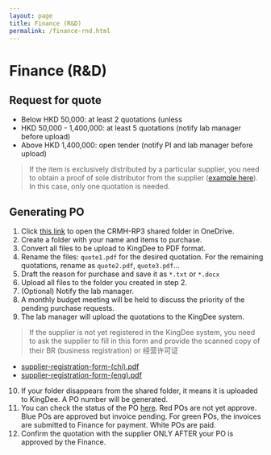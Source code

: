 ```yaml
---
layout: page
title: Finance (R&D)
permalink: /finance-rnd.html
---
```


# Finance (R&D)

## Request for quote

- Below HKD 50,000: at least 2 quotations (unless
- HKD 50,000 - 1,400,000: at least 5 quotations (notify lab manager before upload)
- Above HKD 1,400,000: open tender (notify PI and lab manager before upload)

> If the item is exclusively distributed by a particular supplier, you need to obtain a proof of sole distributor from the supplier ([example here](/files/proof-of-solo-distributor.pdf)). In this case, only one quotation is needed.

## Generating PO

1. Click [this link](https://cashkisi-my.sharepoint.com/:f:/g/personal/martin_fung_crmh-cas_org_hk/Ejln8dnGqwdFrYVwdLnNunsBRudISDB9TlKk-a_iZp4Qjw) to open the CRMH-RP3 shared folder in OneDrive. 
2. Create a folder with your name and items to purchase.
3. Convert all files to be upload to KingDee to PDF format.
4. Rename the files: `quote1.pdf` for the desired quotation. For the remaining quotations, rename as `quote2.pdf`, `quote3.pdf`...
5. Draft the reason for purchase and save it as `*.txt` or `*.docx`
6. Upload all files to the folder you created in step 2.
7. (Optional) Notify the lab manager.
8. A monthly budget meeting will be held to discuss the priority of the pending purchase requests. 
9. The lab manager will upload the quotations to the KingDee system.

> If the supplier is not yet registered in the KingDee system, you need to ask the supplier to fill in this form and provide the scanned copy of their BR (business registration) or 经营许可证

- [supplier-registration-form-(chi).pdf](/files/supplier-registration-form-(chi).pdf)
- [supplier-registration-form-(eng).pdf](/files/supplier-registration-form-(eng).pdf)

10. If your folder disappears from the shared folder, it means it is uploaded to KingDee. A PO number will be generated.
11. You can check the status of the PO [here](https://docs.google.com/spreadsheets/d/15i1mifg1eu3V0C2jr4KVoT_91uvnBa-sHtmegGWxzd0). Red POs are not yet approve. Blue POs are approved but invoice pending. For green POs, the invoices are submitted to Finance for payment. White POs are paid.
12. Confirm the quotation with the supplier ONLY AFTER your PO is approved by the Finance. 



